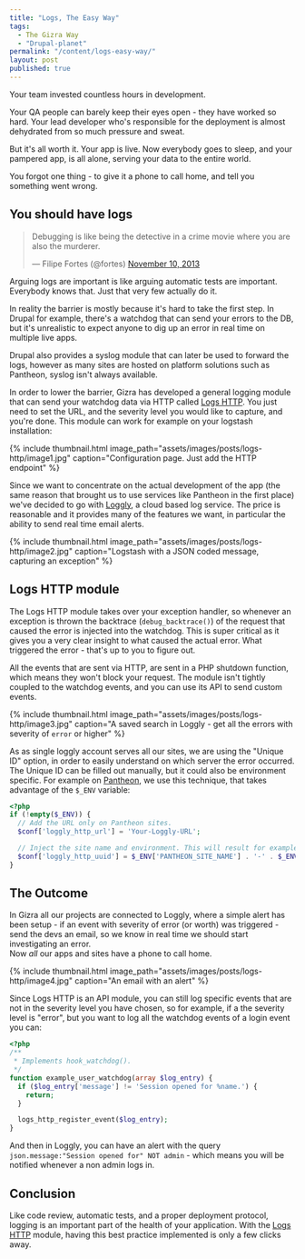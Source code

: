 ```yaml
---
title: "Logs, The Easy Way"
tags:
  - The Gizra Way
  - "Drupal-planet"
permalink: "/content/logs-easy-way/"
layout: post
published: true
---
```




Your team invested countless hours in development.

Your QA people can barely keep their eyes open - they have worked so hard. Your lead developer who's responsible for the deployment is almost dehydrated from so much pressure and sweat.  

But it's all worth it. Your app is live. Now everybody goes to sleep, and your pampered app, is all alone, serving your data to the entire world.  

You forgot one thing - to give it a phone to call home, and tell you something went wrong.

<!-- more -->

## You should have logs

<blockquote class="twitter-tweet" lang="en"><p>Debugging is like being the detective in a crime movie where you are also the murderer.</p>&mdash; Filipe Fortes (@fortes) <a href="https://twitter.com/fortes/status/399339918213652480">November 10, 2013</a></blockquote>
<script async src="//platform.twitter.com/widgets.js" charset="utf-8"></script>

Arguing logs are important is like arguing automatic tests are important. Everybody knows that. Just that very few actually do it.

In reality the barrier is mostly because it's hard to take the first step. In Drupal for example, there's a watchdog that can send your errors to the DB, but it's unrealistic to expect anyone to dig up an error in real time on multiple live apps.

Drupal also provides a syslog module that can later be used to forward the logs, however as many sites are hosted on platform solutions such as Pantheon, syslog isn't always available.

In order to lower the barrier, Gizra has developed a general logging module that can send your watchdog data via HTTP called [Logs HTTP](https://www.drupal.org/project/logs_http). You just need to set the URL, and the severity level you would like to capture, and you're done. This module can work for example on your logstash installation:

{% include thumbnail.html  image_path="assets/images/posts/logs-http/image1.jpg" caption="Configuration page. Just add the HTTP endpoint" %}

Since we want to concentrate on the actual development of the app (the same reason that brought us to use services like Pantheon in the first place) we've decided to go with [Loggly](https://www.loggly.com/), a cloud based log service. The price is reasonable and it provides many of the features we want, in particular the ability to send real time email alerts.

{% include thumbnail.html  image_path="assets/images/posts/logs-http/image2.jpg" caption="Logstash with a JSON coded message, capturing an exception" %}

## Logs HTTP module

The Logs HTTP module takes over your exception handler, so whenever an exception is thrown the backtrace (``debug_backtrace()``) of the request that caused the error is injected into the watchdog. This is super critical as it gives you a very clear insight to what caused the actual error. What triggered the error - that's up to you to figure out.

All the events that are sent via HTTP, are sent in a PHP shutdown function, which means they won't block your request. The module isn't tightly coupled to the watchdog events, and you can use its API to send custom events.

{% include thumbnail.html  image_path="assets/images/posts/logs-http/image3.jpg" caption="A saved search in Loggly - get all the errors with severity of <code>error</code> or higher" %}

As as single loggly account serves all our sites, we are using the "Unique ID" option, in order to easily understand on which server the error occurred. The Unique ID can be filled out manually, but it could also be environment specific. For example on [Pantheon](https://www.getpantheon.com/), we use this technique, that takes advantage of the ``$_ENV`` variable:

```php
<?php
if (!empty($_ENV)) {
  // Add the URL only on Pantheon sites.
  $conf['loggly_http_url'] = 'Your-Loggly-URL';

  // Inject the site name and environment. This will result for example with ``my_site-live``
  $conf['loggly_http_uuid'] = $_ENV['PANTHEON_SITE_NAME'] . '-' . $_ENV['PANTHEON_ENVIRONMENT'];
}
```

## The Outcome

In Gizra all our projects are connected to Loggly, where a simple alert has been setup - if an event with severity of error (or worth) was triggered - send the devs an email, so we know in real time we should start investigating an error.  
Now *all* our apps and sites have a phone to call home.

{% include thumbnail.html  image_path="assets/images/posts/logs-http/image4.jpg" caption="An email with an alert" %}

Since Logs HTTP is an API module, you can still log specific events that are not in the severity level you have chosen, so for example, if a the severity level is "error", but you want to log all the watchdog events of a login event you can:

```php
<?php
/**
 * Implements hook_watchdog().
 */
function example_user_watchdog(array $log_entry) {
  if ($log_entry['message'] != 'Session opened for %name.') {
    return;
  }

  logs_http_register_event($log_entry);
}
```

And then in Loggly, you can have an alert with the query ``json.message:"Session opened for" NOT admin`` - which means you will be notified whenever a non admin logs in.

## Conclusion

Like code review, automatic tests, and a proper deployment protocol, logging is an important part of the health of your application. With the [Logs HTTP](https://www.drupal.org/project/logs_http) module, having this best practice implemented is only a few clicks away.

